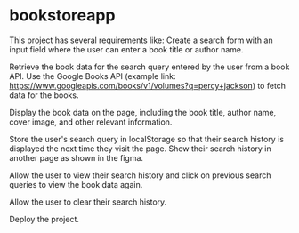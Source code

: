 # bookstoreapp

This project has several requirements like:
Create a search form with an input field where the user can enter a book title or author name.


Retrieve the book data for the search query entered by the user from a book API. Use the Google Books API (example link: https://www.googleapis.com/books/v1/volumes?q=percy+jackson) to fetch data for the books.


Display the book data on the page, including the book title, author name, cover image, and other relevant information.


Store the user's search query in localStorage so that their search history is displayed the next time they visit the page. Show their search history in another page as shown in the figma.


Allow the user to view their search history and click on previous search queries to view the book data again.


Allow the user to clear their search history.


Deploy the project.
